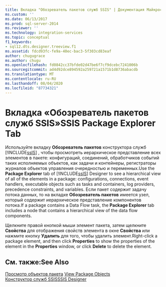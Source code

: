 ```yaml
---
title: Вкладка "Обозреватель пакетов служб SSIS" | Документация Майкрософт
ms.custom: ''
ms.date: 06/13/2017
ms.prod: sql-server-2014
ms.reviewer: ''
ms.technology: integration-services
ms.topic: conceptual
f1_keywords:
- sql12.dts.designer.treeview.f1
ms.assetid: fdcd93fc-fe9a-40ec-bac3-5f303cd83eaf
author: chugugrace
ms.author: chugu
ms.openlocfilehash: fd0842cc37bfde02d47be6f7cf9dcebc7241006b
ms.sourcegitcommit: ad4d92dce894592a259721a1571b1d8736abacdb
ms.translationtype: MT
ms.contentlocale: ru-RU
ms.lasthandoff: 08/04/2020
ms.locfileid: "87734321"
---
```

# <a name="ssis-package-explorer-tab"></a><span data-ttu-id="4f605-102">Вкладка «Обозреватель пакетов служб SSIS»</span><span class="sxs-lookup"><span data-stu-id="4f605-102">SSIS Package Explorer Tab</span></span>
  <span data-ttu-id="4f605-103">Используйте вкладку **Обозреватель пакетов** конструктора служб [!INCLUDE[ssIS](../includes/ssis-md.md)] , чтобы просмотреть иерархическое представление всех элементов в пакете: конфигураций, соединений, обработчиков событий таких исполняемых объектов, как задачи и контейнеры, регистраторы журналов объектов управления очередностью и переменных.</span><span class="sxs-lookup"><span data-stu-id="4f605-103">Use the **Package Explorer** tab of [!INCLUDE[ssIS](../includes/ssis-md.md)] Designer to see a hierarchical view of all of the elements in a package: configurations, connections, event handlers, executable objects such as tasks and containers, log providers, precedence constraints, and variables.</span></span> <span data-ttu-id="4f605-104">Если пакет содержит задачу потока данных, то на вкладке **Обозреватель пакетов** имеется узел, который содержит иерархическое представление компонентов потока.</span><span class="sxs-lookup"><span data-stu-id="4f605-104">If a package contains a Data Flow task, the **Package Explorer** tab includes a node that contains a hierarchical view of the data flow components.</span></span>  
  
 <span data-ttu-id="4f605-105">Щелкните правой кнопкой мыши элемент пакета, затем щелкните **Свойства** для отображения свойств элемента в окне **Свойства** или нажмите кнопку **Удалить** для того, чтобы удалить элемент.</span><span class="sxs-lookup"><span data-stu-id="4f605-105">Right-click a package element, and then click **Properties** to show the properties of the element in the **Properties** window, or click **Delete** to delete the element.</span></span>  
  
## <a name="see-also"></a><span data-ttu-id="4f605-106">См. также:</span><span class="sxs-lookup"><span data-stu-id="4f605-106">See Also</span></span>  
 <span data-ttu-id="4f605-107">[Просмотр объектов пакета](view-package-objects.md) </span><span class="sxs-lookup"><span data-stu-id="4f605-107">[View Package Objects](view-package-objects.md) </span></span>  
 [<span data-ttu-id="4f605-108">Конструктор служб SSIS</span><span class="sxs-lookup"><span data-stu-id="4f605-108">SSIS Designer</span></span>](ssis-designer.md)  
  
  
